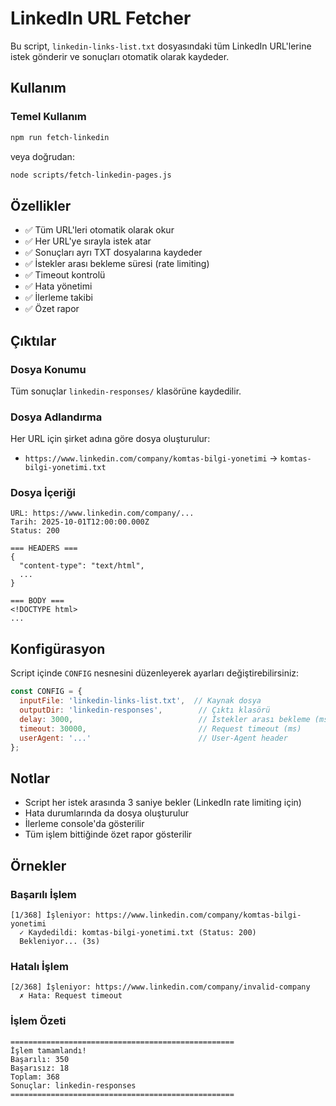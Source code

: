 # LinkedIn URL Fetcher

Bu script, `linkedin-links-list.txt` dosyasındaki tüm LinkedIn URL'lerine istek gönderir ve sonuçları otomatik olarak kaydeder.

## Kullanım

### Temel Kullanım
```bash
npm run fetch-linkedin
```

veya doğrudan:
```bash
node scripts/fetch-linkedin-pages.js
```

## Özellikler

- ✅ Tüm URL'leri otomatik olarak okur
- ✅ Her URL'ye sırayla istek atar
- ✅ Sonuçları ayrı TXT dosyalarına kaydeder
- ✅ İstekler arası bekleme süresi (rate limiting)
- ✅ Timeout kontrolü
- ✅ Hata yönetimi
- ✅ İlerleme takibi
- ✅ Özet rapor

## Çıktılar

### Dosya Konumu
Tüm sonuçlar `linkedin-responses/` klasörüne kaydedilir.

### Dosya Adlandırma
Her URL için şirket adına göre dosya oluşturulur:
- `https://www.linkedin.com/company/komtas-bilgi-yonetimi` → `komtas-bilgi-yonetimi.txt`

### Dosya İçeriği
```
URL: https://www.linkedin.com/company/...
Tarih: 2025-10-01T12:00:00.000Z
Status: 200

=== HEADERS ===
{
  "content-type": "text/html",
  ...
}

=== BODY ===
<!DOCTYPE html>
...
```

## Konfigürasyon

Script içinde `CONFIG` nesnesini düzenleyerek ayarları değiştirebilirsiniz:

```javascript
const CONFIG = {
  inputFile: 'linkedin-links-list.txt',  // Kaynak dosya
  outputDir: 'linkedin-responses',        // Çıktı klasörü
  delay: 3000,                            // İstekler arası bekleme (ms)
  timeout: 30000,                         // Request timeout (ms)
  userAgent: '...'                        // User-Agent header
};
```

## Notlar

- Script her istek arasında 3 saniye bekler (LinkedIn rate limiting için)
- Hata durumlarında da dosya oluşturulur
- İlerleme console'da gösterilir
- Tüm işlem bittiğinde özet rapor gösterilir

## Örnekler

### Başarılı İşlem
```
[1/368] İşleniyor: https://www.linkedin.com/company/komtas-bilgi-yonetimi
  ✓ Kaydedildi: komtas-bilgi-yonetimi.txt (Status: 200)
  Bekleniyor... (3s)
```

### Hatalı İşlem
```
[2/368] İşleniyor: https://www.linkedin.com/company/invalid-company
  ✗ Hata: Request timeout
```

### İşlem Özeti
```
==================================================
İşlem tamamlandı!
Başarılı: 350
Başarısız: 18
Toplam: 368
Sonuçlar: linkedin-responses
==================================================
```
